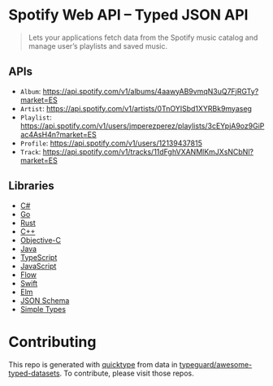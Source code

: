 # Spotify Web API – Typed JSON API

> Lets your applications fetch data from the Spotify music catalog and manage user’s playlists and saved music.

## APIs

* `Album`: https://api.spotify.com/v1/albums/4aawyAB9vmqN3uQ7FjRGTy?market=ES
* `Artist`: https://api.spotify.com/v1/artists/0TnOYISbd1XYRBk9myaseg
* `Playlist`: https://api.spotify.com/v1/users/jmperezperez/playlists/3cEYpjA9oz9GiPac4AsH4n?market=ES
* `Profile`: https://api.spotify.com/v1/users/12139437815
* `Track`: https://api.spotify.com/v1/tracks/11dFghVXANMlKmJXsNCbNl?market=ES

## Libraries

* [C#](csharp)
* [Go](golang)
* [Rust](rustlang)
* [C++](cplusplus)
* [Objective-C](objective-c)
* [Java](java)
* [TypeScript](typescript)
* [JavaScript](javascript)
* [Flow](flow)
* [Swift](swift4)
* [Elm](elm)
* [JSON Schema](json-schema)
* [Simple Types](types)

# Contributing

This repo is generated with [quicktype](https://github.com/quicktype/quicktype) from data in [typeguard/awesome-typed-datasets](https://github.com/typeguard/awesome-typed-datasets).
To contribute, please visit those repos.
